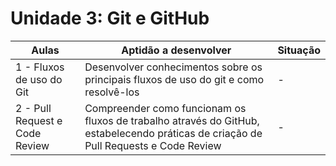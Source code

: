 # Unidade 3: Git e GitHub

| Aulas                          | Aptidão a desenvolver                                                                                                                | Situação |
|--------------------------------|--------------------------------------------------------------------------------------------------------------------------------------|----------|
| 1 - Fluxos de uso do Git       | Desenvolver conhecimentos sobre os principais fluxos de uso do git e como resolvê-los                                                | -        |
| 2 - Pull Request e Code Review | Compreender como funcionam os fluxos de trabalho através do GitHub, estabelecendo práticas de criação de Pull Requests e Code Review | -        |
